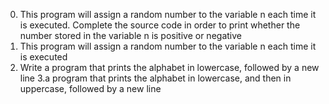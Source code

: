 0. This program will assign a random number to the variable n each time it is executed. Complete the source code in order to print whether the number stored in the variable n is positive or negative
1. This program will assign a random number to the variable n each time it is executed
2. Write a program that prints the alphabet in lowercase, followed by a new line
3.a program that prints the alphabet in lowercase, and then in uppercase, followed by a new line
